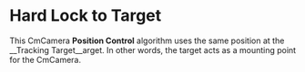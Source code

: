 # Hard Lock to Target

This CmCamera __Position Control__ algorithm uses the same position at the __Tracking Target__arget. In other words, the target acts as a mounting point for the CmCamera.

